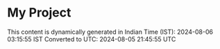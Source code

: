 # My Project

This content is dynamically generated in Indian Time (IST): 2024-08-06 03:15:55 IST
Converted to UTC: 2024-08-05 21:45:55 UTC
